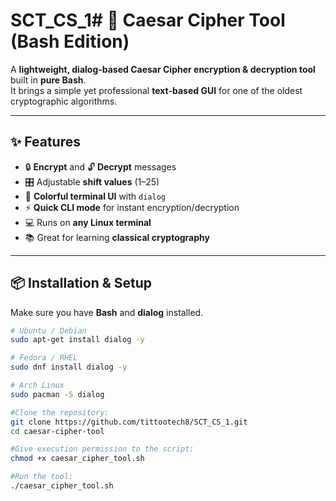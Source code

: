 # SCT_CS_1# 🔐 Caesar Cipher Tool (Bash Edition)

A **lightweight, dialog-based Caesar Cipher encryption & decryption tool** built in **pure Bash**.  
It brings a simple yet professional **text-based GUI** for one of the oldest cryptographic algorithms.

---

## ✨ Features
- 🔒 **Encrypt** and 🔓 **Decrypt** messages  
- 🎛 Adjustable **shift values** (1–25)  
- 🎨 **Colorful terminal UI** with `dialog`  
- ⚡ **Quick CLI mode** for instant encryption/decryption  
- 💻 Runs on **any Linux terminal**  
- 📚 Great for learning **classical cryptography**  

---

## 📦 Installation & Setup
Make sure you have **Bash** and **dialog** installed.  
```bash
# Ubuntu / Debian
sudo apt-get install dialog -y

# Fedora / RHEL
sudo dnf install dialog -y

# Arch Linux
sudo pacman -S dialog

#Clone the repository:
git clone https://github.com/tittootech8/SCT_CS_1.git
cd caesar-cipher-tool

#Give execution permission to the script:
chmod +x caesar_cipher_tool.sh

#Run the tool:
./caesar_cipher_tool.sh
```
